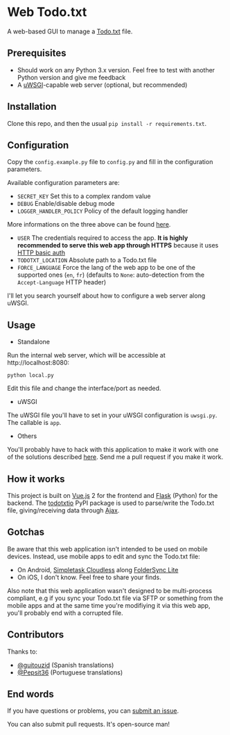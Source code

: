 # Web Todo.txt

A web-based GUI to manage a [Todo.txt](http://todotxt.com/) file.

## Prerequisites

  - Should work on any Python 3.x version. Feel free to test with another Python version and give me feedback
  - A [uWSGI](https://uwsgi-docs.readthedocs.io/en/latest/)-capable web server (optional, but recommended)

## Installation

Clone this repo, and then the usual `pip install -r requirements.txt`.

## Configuration

Copy the `config.example.py` file to `config.py` and fill in the configuration parameters.

Available configuration parameters are:

  - `SECRET_KEY` Set this to a complex random value
  - `DEBUG` Enable/disable debug mode
  - `LOGGER_HANDLER_POLICY` Policy of the default logging handler

More informations on the three above can be found [here](http://flask.pocoo.org/docs/0.11/config/#builtin-configuration-values).

  - `USER` The credentials required to access the app. **It is highly recommended to serve this web app through HTTPS** because it uses [HTTP basic auth](https://en.wikipedia.org/wiki/Basic_access_authentication)
  - `TODOTXT_LOCATION` Absolute path to a Todo.txt file
  - `FORCE_LANGUAGE` Force the lang of the web app to be one of the supported ones (`en`, `fr`) (defaults to `None`: auto-detection from the `Accept-Language` HTTP header)

I'll let you search yourself about how to configure a web server along uWSGI.

## Usage

  - Standalone

Run the internal web server, which will be accessible at http://localhost:8080:

```
python local.py
```

Edit this file and change the interface/port as needed.

  - uWSGI

The uWSGI file you'll have to set in your uWSGI configuration is `uwsgi.py`. The callable is `app`.

  - Others

You'll probably have to hack with this application to make it work with one of the solutions described [here](http://flask.pocoo.org/docs/0.11/deploying/). Send me a pull request if you make it work.

## How it works

This project is built on [Vue.js](http://vuejs.org/) 2 for the frontend and [Flask](http://flask.pocoo.org/) (Python) for
the backend. The [todotxtio](https://github.com/EpocDotFr/todotxtio) PyPI package is used to parse/write the Todo.txt file,
giving/receiving data through [Ajax](https://en.wikipedia.org/wiki/Ajax_(programming)).

## Gotchas

Be aware that this web application isn't intended to be used on mobile devices. Instead, use mobile apps to edit
and sync the Todo.txt file:

  - On Android, [Simpletask Cloudless](https://play.google.com/store/apps/details?id=nl.mpcjanssen.simpletask) along [FolderSync Lite](https://play.google.com/store/apps/details?id=dk.tacit.android.foldersync.lite)
  - On iOS, I don't know. Feel free to share your finds.

Also note that this web application wasn't designed to be multi-process compliant, e.g if you sync your Todo.txt
file via SFTP or something from the mobile apps and at the same time you're modifiying it via this web app, you'll
probably end with a corrupted file.

## Contributors

Thanks to:

  - [@guitouzid](https://github.com/guitouzid) (Spanish translations)
  - [@Pepsit36](https://github.com/Pepsit36) (Portuguese translations)

## End words

If you have questions or problems, you can [submit an issue](https://github.com/EpocDotFr/webtodotxt/issues).

You can also submit pull requests. It's open-source man!